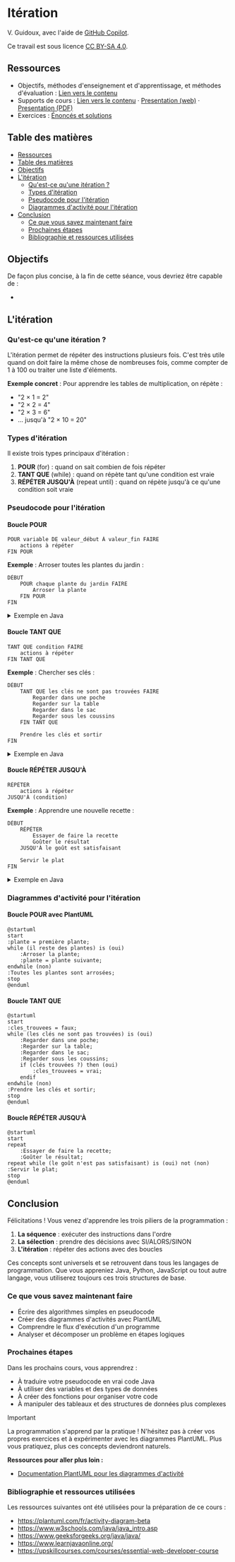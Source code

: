 # Itération

V. Guidoux, avec l'aide de
[GitHub Copilot](https://github.com/features/copilot).

Ce travail est sous licence [CC BY-SA 4.0][licence].

## Ressources

- Objectifs, méthodes d'enseignement et d'apprentissage, et méthodes
  d'évaluation : [Lien vers le contenu](..)
- Supports de cours : [Lien vers le contenu](../01-supports-de-cours/README.md)
  ·
  [Presentation (web)](https://HEIG-VD-Prog-Course.github.io/HEIG-VD-ProgIM-Course/02.01-sequence-selection-iteration/01-supports-de-cours/index.html)
  ·
  [Presentation (PDF)](https://HEIG-VD-Prog-Course.github.io/HEIG-VD-ProgIM-Course/02.01-sequence-selection-iteration/01-supports-de-cours/02.01-sequence-selection-iteration-presentation.pdf)
- Exercices : [Énoncés et solutions](../02-exercices/README.md)

## Table des matières

- [Ressources](#ressources)
- [Table des matières](#table-des-matières)
- [Objectifs](#objectifs)
- [L'itération](#litération)
  - [Qu'est-ce qu'une itération ?](#quest-ce-quune-itération-)
  - [Types d'itération](#types-ditération)
  - [Pseudocode pour l'itération](#pseudocode-pour-litération)
  - [Diagrammes d'activité pour l'itération](#diagrammes-dactivité-pour-litération)
- [Conclusion](#conclusion)
  - [Ce que vous savez maintenant faire](#ce-que-vous-savez-maintenant-faire)
  - [Prochaines étapes](#prochaines-étapes)
  - [Bibliographie et ressources utilisées](#bibliographie-et-ressources-utilisées)

## Objectifs

De façon plus concise, à la fin de cette séance, vous devriez être capable de :

-

## L'itération

### Qu'est-ce qu'une itération ?

L'itération permet de répéter des instructions plusieurs fois. C'est très utile
quand on doit faire la même chose de nombreuses fois, comme compter de 1 à 100
ou traiter une liste d'éléments.

**Exemple concret** : Pour apprendre les tables de multiplication, on répète :

- "2 × 1 = 2"
- "2 × 2 = 4"
- "2 × 3 = 6"
- ... jusqu'à "2 × 10 = 20"

### Types d'itération

Il existe trois types principaux d'itération :

1. **POUR** (for) : quand on sait combien de fois répéter
2. **TANT QUE** (while) : quand on répète tant qu'une condition est vraie
3. **RÉPÉTER JUSQU'À** (repeat until) : quand on répète jusqu'à ce qu'une
   condition soit vraie

### Pseudocode pour l'itération

#### Boucle POUR

```text
POUR variable DE valeur_début À valeur_fin FAIRE
    actions à répéter
FIN POUR
```

**Exemple** : Arroser toutes les plantes du jardin :

```text
DÉBUT
    POUR chaque plante du jardin FAIRE
        Arroser la plante
    FIN POUR
FIN
```

<details>
<summary>Exemple en Java</summary>

```java
public class ArroserPlantes {
    public static void main(String[] args) {
        // Définir les plantes du jardin
        String[] plantes = {"Rose", "Tulipe", "Marguerite", "Lavande", "Basilic"};

        System.out.println("Commencer l'arrosage du jardin :");

        // Boucle POUR : arroser chaque plante du jardin
        for (int i = 0; i < plantes.length; i++) {
            System.out.println("Arroser la " + plantes[i]);
        }

        System.out.println("Toutes les plantes sont arrosées !");
    }
}
```

</details>

#### Boucle TANT QUE

```text
TANT QUE condition FAIRE
    actions à répéter
FIN TANT QUE
```

**Exemple** : Chercher ses clés :

```text
DÉBUT
    TANT QUE les clés ne sont pas trouvées FAIRE
        Regarder dans une poche
        Regarder sur la table
        Regarder dans le sac
        Regarder sous les coussins
    FIN TANT QUE

    Prendre les clés et sortir
FIN
```

<details>
<summary>Exemple en Java</summary>

```java
import java.util.Random;

public class ChercherCles {
    public static void main(String[] args) {
        // Simuler la recherche de clés
        Random random = new Random();
        boolean cles_trouvees = false;

        System.out.println("Oh non ! Où sont mes clés ?");

        // Boucle TANT QUE les clés ne sont pas trouvées
        while (!cles_trouvees) {
            System.out.println("Regarder dans une poche...");
            System.out.println("Regarder sur la table...");
            System.out.println("Regarder dans le sac...");
            System.out.println("Regarder sous les coussins...");

            // Simuler la chance de trouver les clés (20% à chaque tentative)
            if (random.nextInt(5) == 0) {
                cles_trouvees = true;
            } else {
                System.out.println("Toujours pas trouvées, continuer à chercher...\n");
            }
        }

        System.out.println("Trouvées ! Prendre les clés et sortir");
    }
}
```

</details>

#### Boucle RÉPÉTER JUSQU'À

```text
RÉPÉTER
    actions à répéter
JUSQU'À (condition)
```

**Exemple** : Apprendre une nouvelle recette :

```text
DÉBUT
    RÉPÉTER
        Essayer de faire la recette
        Goûter le résultat
    JUSQU'À le goût est satisfaisant

    Servir le plat
FIN
```

<details>
<summary>Exemple en Java</summary>

```java
import java.util.Random;

public class ApprendreRecette {
    public static void main(String[] args) {
        // Simuler l'apprentissage d'une recette
        Random random = new Random();
        boolean gout_satisfaisant = false;
        int tentative = 1;

        System.out.println("Apprendre à faire des crêpes :");

        // Boucle RÉPÉTER JUSQU'À ce que le goût soit satisfaisant
        do {
            System.out.println("\nTentative " + tentative + " :");
            System.out.println("Essayer de faire la recette...");
            System.out.println("Mélanger la farine, les œufs et le lait");
            System.out.println("Faire cuire la crêpe");
            System.out.println("Goûter le résultat...");

            // Simuler si le goût est satisfaisant (30% de chance à chaque fois)
            if (random.nextInt(10) < 3) {
                gout_satisfaisant = true;
                System.out.println("Mmm, délicieux ! Le goût est parfait !");
            } else {
                System.out.println("Pas terrible... il faut réessayer");
                tentative++;
            }

        } while (!gout_satisfaisant);

        System.out.println("\nServir le plat - Recette maîtrisée !");
    }
}
```

</details>

### Diagrammes d'activité pour l'itération

#### Boucle POUR avec PlantUML

```plantuml
@startuml
start
:plante = première plante;
while (il reste des plantes) is (oui)
    :Arroser la plante;
    :plante = plante suivante;
endwhile (non)
:Toutes les plantes sont arrosées;
stop
@enduml
```

#### Boucle TANT QUE

```plantuml
@startuml
start
:cles_trouvees = faux;
while (les clés ne sont pas trouvées) is (oui)
    :Regarder dans une poche;
    :Regarder sur la table;
    :Regarder dans le sac;
    :Regarder sous les coussins;
    if (clés trouvées ?) then (oui)
        :cles_trouvees = vrai;
    endif
endwhile (non)
:Prendre les clés et sortir;
stop
@enduml
```

#### Boucle RÉPÉTER JUSQU'À

```plantuml
@startuml
start
repeat
    :Essayer de faire la recette;
    :Goûter le résultat;
repeat while (le goût n'est pas satisfaisant) is (oui) not (non)
:Servir le plat;
stop
@enduml
```

## Conclusion

Félicitations ! Vous venez d'apprendre les trois piliers de la programmation :

1. **La séquence** : exécuter des instructions dans l'ordre
2. **La sélection** : prendre des décisions avec SI/ALORS/SINON
3. **L'itération** : répéter des actions avec des boucles

Ces concepts sont universels et se retrouvent dans tous les langages de
programmation. Que vous appreniez Java, Python, JavaScript ou tout autre
langage, vous utiliserez toujours ces trois structures de base.

### Ce que vous savez maintenant faire

- Écrire des algorithmes simples en pseudocode
- Créer des diagrammes d'activités avec PlantUML
- Comprendre le flux d'exécution d'un programme
- Analyser et décomposer un problème en étapes logiques

### Prochaines étapes

Dans les prochains cours, vous apprendrez :

- À traduire votre pseudocode en vrai code Java
- À utiliser des variables et des types de données
- À créer des fonctions pour organiser votre code
- À manipuler des tableaux et des structures de données plus complexes

> [!IMPORTANT]
>
> La programmation s'apprend par la pratique ! N'hésitez pas à créer vos propres
> exercices et à expérimenter avec les diagrammes PlantUML. Plus vous pratiquez,
> plus ces concepts deviendront naturels.

**Ressources pour aller plus loin :**

- [Documentation PlantUML pour les diagrammes d'activité](https://plantuml.com/fr/activity-diagram-beta)

### Bibliographie et ressources utilisées

Les ressources suivantes ont été utilisées pour la préparation de ce cours :

- <https://plantuml.com/fr/activity-diagram-beta>
- <https://www.w3schools.com/java/java_intro.asp>
- <https://www.geeksforgeeks.org/java/java/>
- <https://www.learnjavaonline.org/>
- <https://upskillcourses.com/courses/essential-web-developer-course>

[licence]:
	https://github.com/HEIG-VD-Prog-Course/HEIG-VD-ProgIM-Course/blob/main/LICENSE.md
